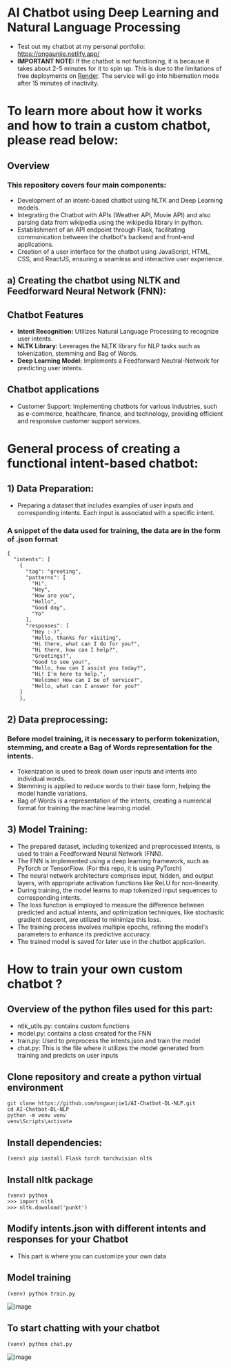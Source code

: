 # AI Chatbot using Deep Learning and Natural Language Processing
* Test out my chatbot at my personal portfolio: https://ongaunjie.netlify.app/
* **IMPORTANT NOTE:** If the chatbot is not functioning, it is because it takes about 2-5 minutes for it to spin up. This is due to the limitations of free deployments on [Render](https://render.com/). The service will go into hibernation mode after 15 minutes of inactivity.

# To learn more about how it works and how to train a custom chatbot, please read below:
## Overview
### This repository covers four main components:
* Development of an intent-based chatbot using NLTK and Deep Learning models. 
* Integrating the Chatbot with APIs (Weather API, Movie API) and also parsing data from wikipedia using the wikipedia library in python.
* Establishment of an API endpoint through Flask, facilitating communication between the chatbot's backend and front-end applications.
* Creation of a user interface for the chatbot using JavaScript, HTML, CSS, and ReactJS, ensuring a seamless and interactive user experience.

## a) Creating the chatbot using NLTK and Feedforward Neural Network (FNN):

## Chatbot Features
- **Intent Recognition:** Utilizes Natural Language Processing to recognize user intents.
- **NLTK Library:** Leverages the NLTK library for NLP tasks such as tokenization, stemming and Bag of Words.
- **Deep Learning Model:** Implements a Feedforward Neutral-Network for predicting user intents. 

## Chatbot applications
* Customer Support: Implementing chatbots for various industries, such as e-commerce, healthcare, finance, and technology, providing efficient and responsive customer support services.

# General process of creating a functional intent-based chatbot:
## 1) Data Preparation: 
* Preparing a dataset that includes examples of user inputs and corresponding intents. Each input is associated with a specific intent.

### A snippet of the data used for training, **the data are in the form of .json format**
```
{
  "intents": [
    {
      "tag": "greeting",
      "patterns": [
        "Hi",
        "Hey",
        "How are you",
        "Hello",
        "Good day",
        "Yo"
      ],
      "responses": [
        "Hey :-)",
        "Hello, thanks for visiting",
        "Hi there, what can I do for you?",
        "Hi there, how can I help?",
        "Greetings!",
        "Good to see you!",
        "Hello, how can I assist you today?",
        "Hi! I'm here to help.",
        "Welcome! How can I be of service?",
        "Hello, what can I answer for you?"
    ]
    },
```

## 2) Data preprocessing: 
### Before model training, it is necessary to perform tokenization, stemming, and create a Bag of Words representation for the intents.
* Tokenization is used to break down user inputs and intents into individual words.
* Stemming is applied to reduce words to their base form, helping the model handle variations.
* Bag of Words is a representation of the intents, creating a numerical format for training the machine learning model.

## 3) Model Training: 
* The prepared dataset, including tokenized and preprocessed intents, is used to train a Feedforward Neural Network (FNN).
* The FNN is implemented using a deep learning framework, such as PyTorch or TensorFlow. (For this repo, it is using PyTorch)
* The neural network architecture comprises input, hidden, and output layers, with appropriate activation functions like ReLU for non-linearity.
* During training, the model learns to map tokenized input sequences to corresponding intents.
* The loss function is employed to measure the difference between predicted and actual intents, and optimization techniques, like stochastic gradient descent, are utilized to minimize this loss.
* The training process involves multiple epochs, refining the model's parameters to enhance its predictive accuracy.
* The trained model is saved for later use in the chatbot application.



# How to train your own custom chatbot ?

## Overview of the python files used for this part:
* ntlk_utils.py: contains custom functions
* model.py: contains a class created for the FNN
* train.py: Used to preprocess the intents.json and train the model
* chat.py: This is the file where it utilizes the model generated from training and predicts on user inputs

## Clone repository and create a python virtual environment
```
git clone https://github.com/ongaunjie1/AI-Chatbot-DL-NLP.git
cd AI-Chatbot-DL-NLP
python -m venv venv
venv\Scripts\activate
```
## Install dependencies:
```
(venv) pip install Flask torch torchvision nltk
```
## Install nltk package
```
(venv) python
>>> import nltk
>>> nltk.download('punkt')
```
## Modify intents.json with different intents and responses for your Chatbot
* This part is where you can customize your own data

## Model training
```
(venv) python train.py
```
![image](https://github.com/ongaunjie1/AI-Chatbot-DL-NLP/assets/118142884/2c796185-d59e-4f94-ac83-46b18490f93d)

## To start chatting with your chatbot
```
(venv) python chat.py
```
![image](https://github.com/ongaunjie1/AI-Chatbot-DL-NLP/assets/118142884/4cf5c47a-385b-4814-9cd1-fc70d4241008)



